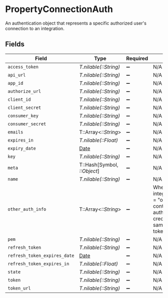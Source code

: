 # PropertyConnectionAuth

An authentication object that represents a specific authorized user's connection to an integration.


## Fields

| Field                                                                                                                     | Type                                                                                                                      | Required                                                                                                                  | Description                                                                                                               |
| ------------------------------------------------------------------------------------------------------------------------- | ------------------------------------------------------------------------------------------------------------------------- | ------------------------------------------------------------------------------------------------------------------------- | ------------------------------------------------------------------------------------------------------------------------- |
| `access_token`                                                                                                            | *T.nilable(::String)*                                                                                                     | :heavy_minus_sign:                                                                                                        | N/A                                                                                                                       |
| `api_url`                                                                                                                 | *T.nilable(::String)*                                                                                                     | :heavy_minus_sign:                                                                                                        | N/A                                                                                                                       |
| `app_id`                                                                                                                  | *T.nilable(::String)*                                                                                                     | :heavy_minus_sign:                                                                                                        | N/A                                                                                                                       |
| `authorize_url`                                                                                                           | *T.nilable(::String)*                                                                                                     | :heavy_minus_sign:                                                                                                        | N/A                                                                                                                       |
| `client_id`                                                                                                               | *T.nilable(::String)*                                                                                                     | :heavy_minus_sign:                                                                                                        | N/A                                                                                                                       |
| `client_secret`                                                                                                           | *T.nilable(::String)*                                                                                                     | :heavy_minus_sign:                                                                                                        | N/A                                                                                                                       |
| `consumer_key`                                                                                                            | *T.nilable(::String)*                                                                                                     | :heavy_minus_sign:                                                                                                        | N/A                                                                                                                       |
| `consumer_secret`                                                                                                         | *T.nilable(::String)*                                                                                                     | :heavy_minus_sign:                                                                                                        | N/A                                                                                                                       |
| `emails`                                                                                                                  | T::Array<*::String*>                                                                                                      | :heavy_minus_sign:                                                                                                        | N/A                                                                                                                       |
| `expires_in`                                                                                                              | *T.nilable(::Float)*                                                                                                      | :heavy_minus_sign:                                                                                                        | N/A                                                                                                                       |
| `expiry_date`                                                                                                             | [Date](https://ruby-doc.org/stdlib-2.6.1/libdoc/date/rdoc/Date.html)                                                      | :heavy_minus_sign:                                                                                                        | N/A                                                                                                                       |
| `key`                                                                                                                     | *T.nilable(::String)*                                                                                                     | :heavy_minus_sign:                                                                                                        | N/A                                                                                                                       |
| `meta`                                                                                                                    | T::Hash[Symbol, *::Object*]                                                                                               | :heavy_minus_sign:                                                                                                        | N/A                                                                                                                       |
| `name`                                                                                                                    | *T.nilable(::String)*                                                                                                     | :heavy_minus_sign:                                                                                                        | N/A                                                                                                                       |
| `other_auth_info`                                                                                                         | T::Array<*::String*>                                                                                                      | :heavy_minus_sign:                                                                                                        | When integration.auth_type = "other", this field contains the authentication credentials in the same order as token_names |
| `pem`                                                                                                                     | *T.nilable(::String)*                                                                                                     | :heavy_minus_sign:                                                                                                        | N/A                                                                                                                       |
| `refresh_token`                                                                                                           | *T.nilable(::String)*                                                                                                     | :heavy_minus_sign:                                                                                                        | N/A                                                                                                                       |
| `refresh_token_expires_date`                                                                                              | [Date](https://ruby-doc.org/stdlib-2.6.1/libdoc/date/rdoc/Date.html)                                                      | :heavy_minus_sign:                                                                                                        | N/A                                                                                                                       |
| `refresh_token_expires_in`                                                                                                | *T.nilable(::Float)*                                                                                                      | :heavy_minus_sign:                                                                                                        | N/A                                                                                                                       |
| `state`                                                                                                                   | *T.nilable(::String)*                                                                                                     | :heavy_minus_sign:                                                                                                        | N/A                                                                                                                       |
| `token`                                                                                                                   | *T.nilable(::String)*                                                                                                     | :heavy_minus_sign:                                                                                                        | N/A                                                                                                                       |
| `token_url`                                                                                                               | *T.nilable(::String)*                                                                                                     | :heavy_minus_sign:                                                                                                        | N/A                                                                                                                       |